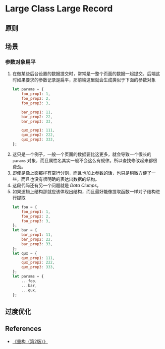 # Large Class Large Record


## 原则



## 场景
### 参数对象扁平
1. 在做某些后台设置的数据提交时，常常是一整个页面的数据一起提交。后端这时如果要求的参数记录是扁平，那前端这里就会生成类似于下面的参数对象
    ```js
    let params = {
        foo_prop1: 1,
        foo_prop2: 2,
        foo_prop3: 3,

        bar_prop1: 11,
        bar_prop2: 22,
        bar_prop3: 33,

        qux_prop1: 111,
        qux_prop2: 222,
        qux_prop3: 333,
    };
    ```
2. 这只是一个例子，一般一个页面的数据要比这更多，就会导致一个很长的 `params` 对象，而且属性名其实一般不会这么有规律。所以查找修改起来都很费劲。
3. 即使是像上面那样有空行分割，而且也加上参数的话，也只是稍微方便了一些，而且也没有很明确的表达出数据的结构。
4. 这段代码还有另一个问题就是 *Data Clumps*。
5. 如果逻辑上结构那就应该体现出结构，而且最好能像提取函数一样对子结构进行提取
    ```js
    let foo = {
        foo_prop1: 1,
        foo_prop2: 2,
        foo_prop3: 3,
    };
    let bar = {
        bar_prop1: 11,
        bar_prop2: 22,
        bar_prop3: 33,
    };
    let qux = {
        qux_prop1: 111,
        qux_prop2: 222,
        qux_prop3: 333,
    };
    let params = {
        ...foo,
        ...bar,
        ...qux,
    };
    ```


## 过度优化





















































## References
* [《重构（第2版）》](https://book.douban.com/subject/33400354/)
